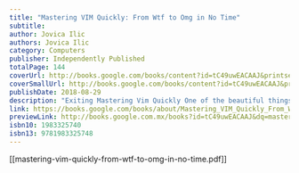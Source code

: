 ```yaml
---
title: "Mastering VIM Quickly: From Wtf to Omg in No Time"
subtitle: 
author: Jovica Ilic
authors: Jovica Ilic
category: Computers
publisher: Independently Published
totalPage: 144
coverUrl: http://books.google.com/books/content?id=tC49uwEACAAJ&printsec=frontcover&img=1&zoom=1&source=gbs_api
coverSmallUrl: http://books.google.com/books/content?id=tC49uwEACAAJ&printsec=frontcover&img=1&zoom=5&source=gbs_api
publishDate: 2018-08-29
description: "Exiting Mastering Vim Quickly One of the beautiful things about learning Vim is the fact that you don't need to know everything. You only need to understand a few critically important concepts that provide most of the value. If you invest the time and energy necessary to learn these concepts, you'll easily be in the top 1% of the human population when it comes to productivity in coding/programming/text editing. Instead of trying to absorb all of the Vim knowledge- and there's really a lot out there -use this book to get what matters the most. Readers of digital editions have said: Mastering Vim Quickly is a great tour through the most important aspects and concepts of Vim. It starts beginner friendly and quickly advances to show more involved text editing techniques.Throughout the book I especially liked the focus on large scale operations.With numerous realistic examples it teaches how various simple commands can be combined in different ways to achieve powerful transformations across multiple files. And even if you already know all the topics covered in the book, it will refresh your knowledge and fuel your curiosity about the depths of Vim once again. - Christian Wellenbrock, the creator of the targets.vim plugin I have been using vi editor for almost 20 years and in the very first chapter, I found some new tips. It is easy to follow. It comes with useful tips, not only cool tips. Makes you more confident on using vi. You can find what you need with ease. I would absolutely recommend it! A very nice job doing this book. - G. Santovena A very approachable way to learn Vim. The writing is really good and contains a fine balance between explanations, examples and tips. It covers all the topics you need to know to really understand what Vim is about and why so many people choose it. If you are either just getting started or you have been wanting to switch to Vim full-time you will find this book to bethe perfect reference. - Mariano Cavallo, Front-end Developer What can you learn? How to exit Vim (this is a very important skill, as you might have heard) The power of Mini habits How to improve your skills 38x in one year How to personalize and properly configure Vim How to speak the Vim language Registers, buffers and windows-the right way The power of Visual modes, argdo, bufdo, etc. Ranges and substitution Boost your productivity in Vim How to install and manage plugins The magic of recursive macros and much more..."
link: https://books.google.com/books/about/Mastering_VIM_Quickly_From_Wtf_to_Omg_in.html?hl=&id=tC49uwEACAAJ
previewLink: http://books.google.com.mx/books?id=tC49uwEACAAJ&dq=mastering+vim&hl=&as_pt=BOOKS&cd=2&source=gbs_api
isbn10: 1983325740
isbn13: 9781983325748
---
```

[[mastering-vim-quickly-from-wtf-to-omg-in-no-time.pdf]]